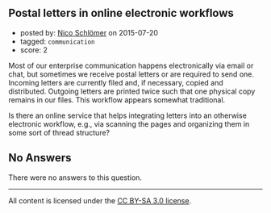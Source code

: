 ## Postal letters in online electronic workflows

- posted by: [Nico Schlömer](https://stackexchange.com/users/144356/nico-schl-mer) on 2015-07-20
- tagged: `communication`
- score: 2

<p>Most of our enterprise communication happens electronically via email or chat, but sometimes we receive postal letters or are required to send one. Incoming letters are currently filed and, if necessary, copied and distributed. Outgoing letters are printed twice such that one physical copy remains in our files. This workflow appears somewhat traditional.</p>

<p>Is there an online service that helps integrating letters into an otherwise electronic workflow, e.g., via scanning the pages and organizing them in some sort of thread structure?</p>


## No Answers

There were no answers to this question.


---

All content is licensed under the [CC BY-SA 3.0 license](https://creativecommons.org/licenses/by-sa/3.0/).
